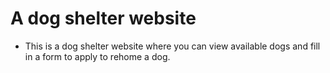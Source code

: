 # A dog shelter website

- This is a dog shelter website where you can view available dogs and fill in a form to apply to rehome a dog.
